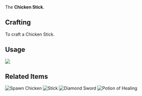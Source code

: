 [Title]: Chicken_Stick
[Icon]: excompressum:chicken_stick

The **Chicken Stick**.

## Crafting
To craft a Chicken Stick.

## Usage
<div class="chicken-stick-secret"><img src="/mods/excompressum/images/chicken.png" /></div>

## Related Items
![Spawn Chicken](minecraft:spawn_egg:21)
![Stick](minecraft:stick)
![Diamond Sword](minecraft:diamond_sword)
![Potion of Healing](minecraft:potion:22)